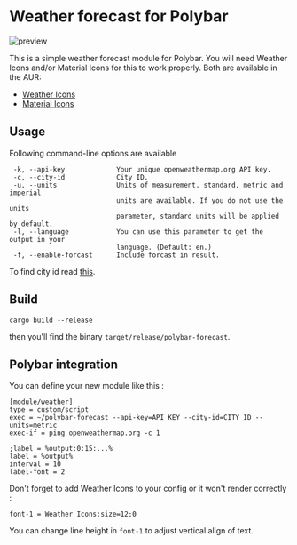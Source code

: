 # Weather forecast for Polybar
![preview](https://github.com/kamek-pf/polybar-forecast/blob/master/screenshots/preview.png)

This is a simple weather forecast module for Polybar. You will need Weather Icons and/or Material Icons for this to work properly. Both are available in the AUR:

- [Weather Icons](https://aur.archlinux.org/packages/ttf-weather-icons/)
- [Material Icons](https://aur.archlinux.org/packages/ttf-material-icons/)

## Usage

Following command-line options are available

```text
 -k, --api-key             Your unique openweathermap.org API key.
 -c, --city-id             City ID.
 -u, --units               Units of measurement. standard, metric and imperial
                           units are available. If you do not use the units
                           parameter, standard units will be applied by default.
 -l, --language            You can use this parameter to get the output in your
                           language. (Default: en.)
 -f, --enable-forcast      Include forcast in result.
```

To find city id read [this](https://www.dmopress.com/openweathermap-howto/#:~:text=Get%20your%20OpenWeatherMap%20City%20ID).

## Build

```
cargo build --release
```

then you'll find the binary `target/release/polybar-forecast`.

## Polybar integration
You can define your new module like this :

```
[module/weather]
type = custom/script
exec = ~/polybar-forecast --api-key=API_KEY --city-id=CITY_ID --units=metric
exec-if = ping openweathermap.org -c 1

;label = %output:0:15:...%
label = %output%
interval = 10
label-font = 2
```

Don't forget to add Weather Icons to your config or it won't render correctly :
```
font-1 = Weather Icons:size=12;0
```

You can change line height in `font-1` to adjust vertical align of text.
